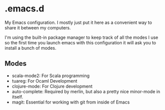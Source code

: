 .emacs.d
========

My Emacs configuration. I mostly just put it here as a convenient way to share it between my computers.

I'm using the built-in package manager to keep track of all the modes I use so the first time you launch emacs with this configuration it will ask you to install a bunch of modes.

Modes
-----

- scala-mode2: For Scala programming
- tuareg: For Ocaml Development
- clojure-mode: For Clojure development
- auto-complete: Required by merlin, but also a pretty nice minor-mode in itself.
- magit: Essential for working with git from inside of Emacs
